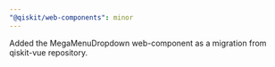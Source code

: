 ```yaml
---
"@qiskit/web-components": minor
---
```


Added the MegaMenuDropdown web-component as a migration from qiskit-vue repository.
